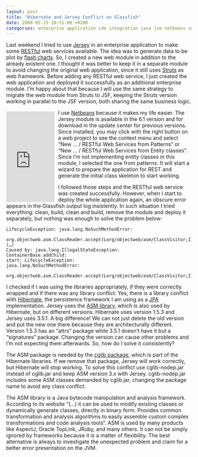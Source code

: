```yaml
---
layout: post
title: "Hibernate and Jersey Conflict on Glassfish"
date: 2008-05-25 10:51:00 +0200
categories: enterprise application ide integration java jvm netbeans software architecture
---
```


Last weekend I tried to use <a href="http://jersey.dev.java.net/">Jersey</a> in an enterprise application to make some <a href="http://en.wikipedia.org/wiki/Representational_State_Transfer">RESTful</a> web services available. The idea was to generate data to be plot by <a href="http://teethgrinder.co.uk/open-flash-chart/index.php">flash charts</a>. So, I created a new web module in addition to the already existent one. I thought it was better to keep it in a separate module to avoid changing the original web application,  since it still uses <a href="http://struts.apache.org/">Struts</a> as web framework. Before adding any RESTful web service, I just created the web application and deployed it successfully as an additional enterprise module. I’m happy about that because I will use the same strategy to migrate the web module from Struts to JSF, keeping the Struts version working in parallel to the JSF version, both sharing the same business logic.

<iframe align="left" frameborder="0" marginheight="0" marginwidth="0" scrolling="no" src="http://rcm.amazon.com/e/cm?t=c03ce-20&amp;o=1&amp;p=8&amp;l=bpl&amp;asins=0596158041&amp;fc1=000000&amp;IS2=1&amp;lt1=_blank&amp;m=amazon&amp;lc1=0000FF&amp;bc1=000000&amp;bg1=FFFFFF&amp;f=ifr" style="align:left;padding-top:5px;width:131px;height:245px;padding-right:10px;"></iframe>I use <a href="http://www.netbeans.com/">Netbeans</a> because it makes my life easier. The Jersey module is available in the 6.1 version and for download in the update center for previous versions. Since installed, you may click with the right button on a web project to see the context menu and select “New … / RESTful Web Services from Patterns” or “New … / RESTful Web Services from Entity classes”. Since I’m not implementing entity classes in this module, I selected the one from patterns. It will start a wizard to prepare the application for REST and generate the initial class skeleton to start working.

I followed those steps and the RESTful web service was created successfully. However, when I start to deploy the whole application again, an obscure error appears in the Glassfish output log insistently. In such situation I tried everything: clean, build, clean and build, remove the module and deploy it separately, but nothing was enough to solve the problem below:

```
LifecycleException: java.lang.NoSuchMethodError:
  org.objectweb.asm.ClassReader.accept(Lorg/objectweb/asm/ClassVisitor;I)
(…)
Caused by: java.lang.IllegalStateException:
ContainerBase.addChild:
start: LifecycleException:
java.lang.NoSuchMethodError:
  org.objectweb.asm.ClassReader.accept(Lorg/objectweb/asm/ClassVisitor;I)
```

I checked if I was using the libraries appropriately, if they were correctly wrapped and if there was any library conflict. Yes, there is a library conflict with [Hibernate](http://www.hibernate.org/), the persistence framework I am using as a [JPA](http://java.sun.com/javaee/overview/faq/persistence.jsp) implementation. Jersey uses the [ASM library](http://asm.objectweb.org/), which is also used by Hibernate, but on different versions. Hibernate uses version 1.5.3 and Jersey uses 3.5.1. A big difference! We can not just delete the old version and put the new one there because they are architecturally different. Version 1.5.3 has an “attrs” package while 3.5.1 doesn’t have it but a “signatures” package. Changing the version can cause other problems and I’m not expecting them afterwards. So, how do I solve it consistently?

The ASM package is needed by the [cglib package](http://cglib.sourceforge.net/), which is part of the Hibernate libraries. If we remove that package, Jersey will work correctly, but Hibernate will stop working. To solve this conflict use cglib-nodep.jar instead of cglib.jar and keep ASM version 3.x with Jersey. cglib-nodep.jar includes some ASM classes demanded by cglib.jar, changing the package name to avoid any class conflict.

The ASM library is a Java bytecode manipulation and analysis framework. According to its website “(…) it can be used to modify existing classes or dynamically generate classes, directly in binary form. Provides common transformation and analysis algorithms to easily assemble custom complex transformations and code analysis tools“. ASM is used by many products like AspectJ, Oracle TopLink, JRuby, and many others. It can not be simply ignored by frameworks because it is a matter of flexibility. The best alternative is always to investigate the unexpected problem and claim for a better error presentation on the JVM.
